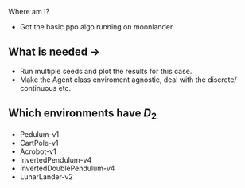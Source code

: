 Where am I?
 - Got the basic ppo algo running on moonlander.


## What is needed -> 
 - Run multiple seeds and plot the results for this case.
 - Make the Agent class enviroment agnostic, deal with the discrete/ continuous etc. 

## Which environments have $D_2$
- Pedulum-v1
- CartPole-v1
- Acrobot-v1
- InvertedPendulum-v4
- InvertedDoublePendulum-v4
- LunarLander-v2
